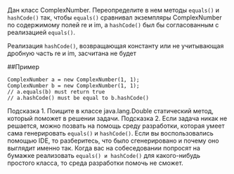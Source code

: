 Дан класс ComplexNumber. Переопределите в нем методы `equals()` и `hashCode()` так, чтобы `equals()`
сравнивал экземпляры ComplexNumber по содержимому полей re и im, а `hashCode()` был бы согласованным
с реализацией `equals()`.

Реализация `hashCode()`, возвращающая константу или не учитывающая дробную часть re и im, засчитана не будет

##Пример
```
ComplexNumber a = new ComplexNumber(1, 1);
ComplexNumber b = new ComplexNumber(1, 1);
// a.equals(b) must return true
// a.hashCode() must be equal to b.hashCode()
```
Подсказка 1. Поищите в классе java.lang.Double статический метод, который поможет в решении задачи.
Подсказка 2. Если задача никак не решается, можно позвать на помощь среду разработки, которая умеет
сама генерировать `equals()` и `hashCode()`. Если вы воспользовались помощью IDE, то разберитесь, что было
сгенерировано и почему оно выглядит именно так. Когда вас на собеседовании попросят на бумажке реализовать
`equals() и hashCode()` для какого-нибудь простого класса, то среда разработки помочь не сможет.